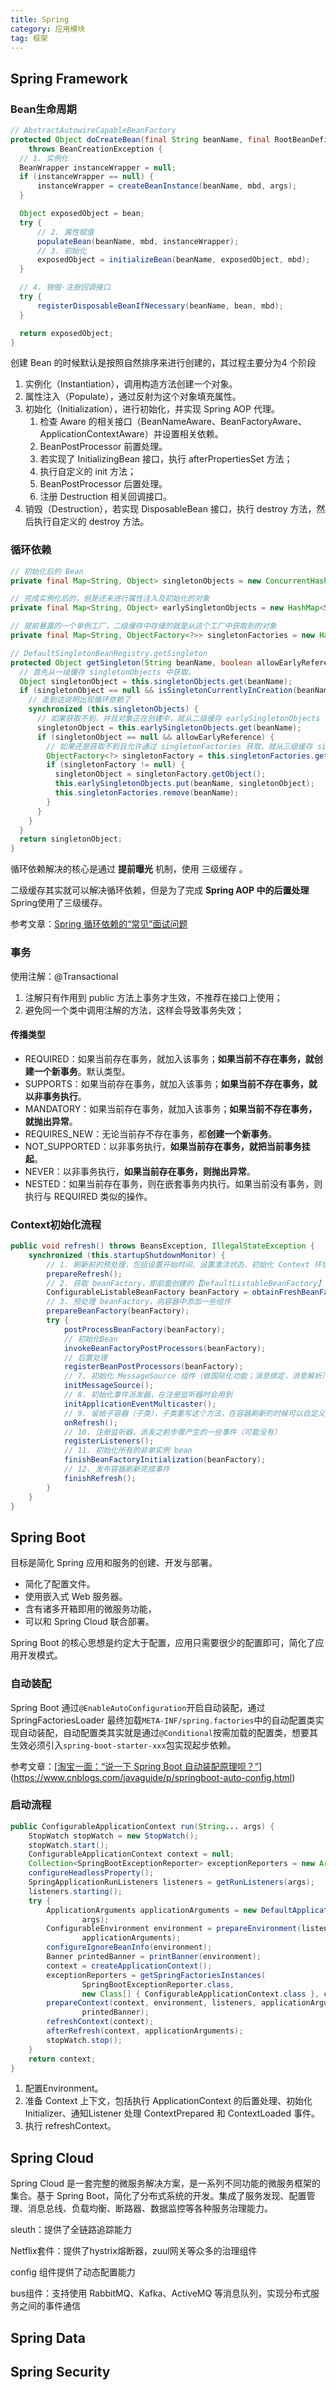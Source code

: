 ```yaml
---
title: Spring
category: 应用模块
tag: 框架
---
```


## Spring Framework

### Bean生命周期

```java
// AbstractAutowireCapableBeanFactory
protected Object doCreateBean(final String beanName, final RootBeanDefinition mbd, final @Nullable Object[] args)
    throws BeanCreationException {
  // 1. 实例化
  BeanWrapper instanceWrapper = null;
  if (instanceWrapper == null) {
      instanceWrapper = createBeanInstance(beanName, mbd, args);
  }

  Object exposedObject = bean;
  try {
      // 2. 属性赋值
      populateBean(beanName, mbd, instanceWrapper);
      // 3. 初始化
      exposedObject = initializeBean(beanName, exposedObject, mbd);
  }

  // 4. 销毁-注册回调接口
  try {
      registerDisposableBeanIfNecessary(beanName, bean, mbd);
  }

  return exposedObject;
}
```
创建 Bean 的时候默认是按照自然排序来进行创建的，其过程主要分为4 个阶段

1. 实例化（Instantiation），调用构造方法创建一个对象。
2. 属性注入（Populate），通过反射为这个对象填充属性。
3. 初始化（Initialization），进行初始化，并实现 Spring AOP 代理。
   1. 检查 Aware 的相关接口（BeanNameAware、BeanFactoryAware、ApplicationContextAware）并设置相关依赖。
   2. BeanPostProcessor 前置处理。
   3. 若实现了 InitializingBean 接口，执行 afterPropertiesSet 方法；
   4. 执行自定义的 init 方法；
   5. BeanPostProcessor 后置处理。
   6. 注册 Destruction 相关回调接口。
4. 销毁（Destruction），若实现 DisposableBean 接口，执行 destroy 方法，然后执行自定义的 destroy 方法。

### 循环依赖

```java
// 初始化后的 Bean
private final Map<String, Object> singletonObjects = new ConcurrentHashMap<String, Object>(256);

// 完成实例化后的，但是还未进行属性注入及初始化的对象
private final Map<String, Object> earlySingletonObjects = new HashMap<String, Object>(16);

// 提前暴露的一个单例工厂，二级缓存中存储的就是从这个工厂中获取到的对象
private final Map<String, ObjectFactory<?>> singletonFactories = new HashMap<String, ObjectFactory<?>>(16);
```

```java
// DefaultSingletonBeanRegistry.getSingleton
protected Object getSingleton(String beanName, boolean allowEarlyReference) {
  // 首先从一级缓存 singletonObjects 中获取。
  Object singletonObject = this.singletonObjects.get(beanName);
  if (singletonObject == null && isSingletonCurrentlyInCreation(beanName)) {
    // 走到这说明出现循环依赖了
    synchronized (this.singletonObjects) {
      // 如果获取不到，并且对象正在创建中，就从二级缓存 earlySingletonObjects 中获取。
      singletonObject = this.earlySingletonObjects.get(beanName);
      if (singletonObject == null && allowEarlyReference) {
        // 如果还是获取不到且允许通过 singletonFactories 获取，就从三级缓存 singletonFactory 获取
        ObjectFactory<?> singletonFactory = this.singletonFactories.get(beanName);
        if (singletonFactory != null) {
          singletonObject = singletonFactory.getObject();
          this.earlySingletonObjects.put(beanName, singletonObject);
          this.singletonFactories.remove(beanName);
        }
      }
    }
  }
  return singletonObject;
}
```

循环依赖解决的核心是通过 **提前曝光** 机制，使用 三级缓存 。

二级缓存其实就可以解决循环依赖，但是为了完成 **Spring AOP 中的后置处理** Spring使用了三级缓存。

参考文章：[Spring 循环依赖的“常见”面试问题](https://blog.csdn.net/BigBug_500/article/details/109050337)

### 事务

使用注解：@Transactional

1. 注解只有作用到 public 方法上事务才生效，不推荐在接口上使用；
2. 避免同一个类中调用注解的方法，这样会导致事务失效；

#### 传播类型

- REQUIRED：如果当前存在事务，就加入该事务；**如果当前不存在事务，就创建一个新事务**。默认类型。
- SUPPORTS：如果当前存在事务，就加入该事务；**如果当前不存在事务，就以非事务执行**。
- MANDATORY：如果当前存在事务，就加入该事务；**如果当前不存在事务，就抛出异常**。
- REQUIRES_NEW：无论当前存不存在事务，都**创建一个新事务**。
- NOT_SUPPORTED：以非事务执行，**如果当前存在事务，就把当前事务挂起**。
- NEVER：以非事务执行，**如果当前存在事务，则抛出异常**。
- NESTED：如果当前存在事务，则在嵌套事务内执行。如果当前没有事务，则执行与 REQUIRED 类似的操作。

### Context初始化流程

~~~java
public void refresh() throws BeansException, IllegalStateException {
    synchronized (this.startupShutdownMonitor) {
        // 1. 刷新前的预处理，包括设置开始时间、设置激活状态、初始化 Context 环境中的占位符等。
        prepareRefresh();
        // 2. 获取 beanFactory，即前面创建的【DefaultListableBeanFactory】
        ConfigurableListableBeanFactory beanFactory = obtainFreshBeanFactory();
        // 3. 预处理 beanFactory，向容器中添加一些组件
        prepareBeanFactory(beanFactory);
        try {
            postProcessBeanFactory(beanFactory);
            // 初始化Bean
            invokeBeanFactoryPostProcessors(beanFactory);
            // 后置处理
            registerBeanPostProcessors(beanFactory);
            // 7. 初始化 MessageSource 组件（做国际化功能；消息绑定，消息解析）
            initMessageSource();
            // 8. 初始化事件派发器，在注册监听器时会用到
            initApplicationEventMulticaster();
            // 9. 留给子容器（子类），子类重写这个方法，在容器刷新的时候可以自定义逻辑，web 场景下会使用
            onRefresh();
            // 10. 注册监听器，派发之前步骤产生的一些事件（可能没有）
            registerListeners();
            // 11. 初始化所有的非单实例 bean
            finishBeanFactoryInitialization(beanFactory);
            // 12. 发布容器刷新完成事件
            finishRefresh();
        }
    }
}
~~~

## Spring Boot

目标是简化 Spring 应用和服务的创建、开发与部署。

- 简化了配置文件。
- 使用嵌入式 Web 服务器。
- 含有诸多开箱即用的微服务功能，
- 可以和 Spring Cloud 联合部署。

Spring Boot 的核心思想是约定大于配置，应用只需要很少的配置即可，简化了应用开发模式。

### 自动装配

Spring Boot 通过`@EnableAutoConfiguration`开启自动装配，通过 SpringFactoriesLoader 最终加载`META-INF/spring.factories`中的自动配置类实现自动装配，自动配置类其实就是通过`@Conditional`按需加载的配置类，想要其生效必须引入`spring-boot-starter-xxx`包实现起步依赖。

参考文章：[[淘宝一面：“说一下 Spring Boot 自动装配原理呗？”](https://www.cnblogs.com/javaguide/p/springboot-auto-config.html)](https://www.cnblogs.com/javaguide/p/springboot-auto-config.html)

### 启动流程
~~~java
public ConfigurableApplicationContext run(String... args) {
    StopWatch stopWatch = new StopWatch();
    stopWatch.start();
    ConfigurableApplicationContext context = null;
    Collection<SpringBootExceptionReporter> exceptionReporters = new ArrayList<>();
    configureHeadlessProperty();
    SpringApplicationRunListeners listeners = getRunListeners(args);
    listeners.starting();
    try {
        ApplicationArguments applicationArguments = new DefaultApplicationArguments(
                args);
        ConfigurableEnvironment environment = prepareEnvironment(listeners,
                applicationArguments);
        configureIgnoreBeanInfo(environment);
        Banner printedBanner = printBanner(environment);
        context = createApplicationContext();
        exceptionReporters = getSpringFactoriesInstances(
                SpringBootExceptionReporter.class,
                new Class[] { ConfigurableApplicationContext.class }, context);
        prepareContext(context, environment, listeners, applicationArguments,
                printedBanner);
        refreshContext(context);
        afterRefresh(context, applicationArguments);
        stopWatch.stop();
    }
    return context;
}
~~~
1. 配置Environment。
2. 准备 Context 上下文，包括执行 ApplicationContext 的后置处理、初始化 Initializer、通知Listener 处理 ContextPrepared 和 ContextLoaded 事件。
3. 执行 refreshContext。

## Spring Cloud

Spring Cloud 是一套完整的微服务解决方案，是一系列不同功能的微服务框架的集合。基于 Spring Boot，简化了分布式系统的开发。集成了服务发现、配置管理、消息总线、负载均衡、断路器、数据监控等各种服务治理能力。

sleuth：提供了全链路追踪能力

Netflix套件：提供了hystrix熔断器，zuul网关等众多的治理组件

config 组件提供了动态配置能力

bus组件：支持使用 RabbitMQ、Kafka、ActiveMQ 等消息队列，实现分布式服务之间的事件通信

## Spring Data

## Spring Security